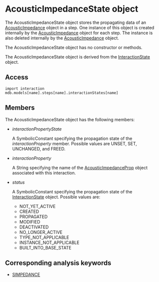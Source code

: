 # AcousticImpedanceState object

The AcousticImpedanceState object stores the propagating data of an [AcousticImpedance](https://help.3ds.com/2022/english/DSSIMULIA_Established/SIMACAEKERRefMap/simaker-c-acousticimpedancepyc.htm?ContextScope=all) object in a step. One instance of this object is created internally by the [AcousticImpedance](https://help.3ds.com/2022/english/DSSIMULIA_Established/SIMACAEKERRefMap/simaker-c-acousticimpedancepyc.htm?ContextScope=all) object for each step. The instance is also deleted internally by the [AcousticImpedance](https://help.3ds.com/2022/english/DSSIMULIA_Established/SIMACAEKERRefMap/simaker-c-acousticimpedancepyc.htm?ContextScope=all) object.

The AcousticImpedanceState object has no constructor or methods.

The AcousticImpedanceState object is derived from the [InteractionState](https://help.3ds.com/2022/english/DSSIMULIA_Established/SIMACAEKERRefMap/simaker-c-interactionstatepyc.htm?ContextScope=all) object.

## Access

```
import interaction
mdb.models[name].steps[name].interactionStates[name]
```

## Members

The AcousticImpedanceState object has the following members:

- *interactionPropertyState*

  A SymbolicConstant specifying the propagation state of the *interactionProperty* member. Possible values are UNSET, SET, UNCHANGED, and FREED.

- *interactionProperty*

  A String specifying the name of the [AcousticImpedanceProp](https://help.3ds.com/2022/english/DSSIMULIA_Established/SIMACAEKERRefMap/simaker-c-acousticimpedanceproppyc.htm?ContextScope=all) object associated with this interaction.

- *status*

  A SymbolicConstant specifying the propagation state of the [InteractionState](https://help.3ds.com/2022/english/DSSIMULIA_Established/SIMACAEKERRefMap/simaker-c-interactionstatepyc.htm?ContextScope=all) object. Possible values are:

  - NOT_YET_ACTIVE
  - CREATED
  - PROPAGATED
  - MODIFIED
  - DEACTIVATED
  - NO_LONGER_ACTIVE
  - TYPE_NOT_APPLICABLE
  - INSTANCE_NOT_APPLICABLE
  - BUILT_INTO_BASE_STATE



## Corresponding analysis keywords

- [SIMPEDANCE](https://help.3ds.com/2022/english/DSSIMULIA_Established/SIMACAEKEYRefMap/simakey-r-simpedance.htm?ContextScope=all#simakey-r-simpedance)